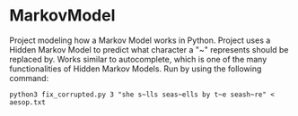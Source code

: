 # MarkovModel

Project modeling how a Markov Model works in Python. Project uses a Hidden Markov Model to predict what character a "~" represents should be replaced by. Works similar to autocomplete, which is one of the many functionalities of Hidden Markov Models. Run by using the following command:

```
python3 fix_corrupted.py 3 "she s~lls seas~ells by t~e seash~re" < aesop.txt
```
